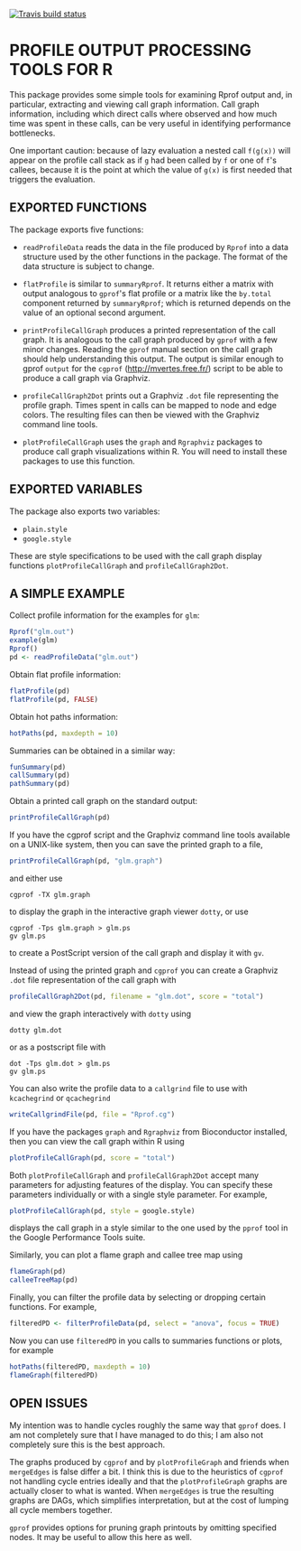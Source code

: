 <!-- badges: start -->
[![Travis build status](https://travis-ci.org/ltierney/Rpkg-proftools.svg?branch=master)](https://travis-ci.org/ltierney/Rpkg-proftools)
<!-- badges: end -->

# PROFILE OUTPUT PROCESSING TOOLS FOR R

This package provides some simple tools for examining Rprof output
and, in particular, extracting and viewing call graph information.
Call graph information, including which direct calls where observed
and how much time was spent in these calls, can be very useful in
identifying performance bottlenecks.

One important caution: because of lazy evaluation a nested call
`f(g(x))` will appear on the profile call stack as if `g` had been
called by `f` or one of `f`'s callees, because it is the point at
which the value of `g(x)` is first needed that triggers the
evaluation.


## EXPORTED FUNCTIONS

The package exports five functions:

- `readProfileData` reads the data in the file produced by `Rprof`
  into a data structure used by the other functions in the package.
  The format of the data structure is subject to change.

- `flatProfile` is similar to `summaryRprof`.  It returns either a
   matrix with output analogous to `gprof`'s flat profile or a matrix
   like the `by.total` component returned by `summaryRprof`; which is
   returned depends on the value of an optional second argument.

- `printProfileCallGraph` produces a printed representation of the
  call graph.  It is analogous to the call graph produced by `gprof`
  with a few minor changes.  Reading the `gprof` manual section on the
  call graph should help understanding this output.  The output is
  similar enough to gprof `output` for the `cgprof`
  (http://mvertes.free.fr/) script to be able to produce a call graph
  via Graphviz.

- `profileCallGraph2Dot` prints out a Graphviz `.dot` file
  representing the profile graph.  Times spent in calls can be mapped
  to node and edge colors.  The resulting files can then be viewed
  with the Graphviz command line tools.

- `plotProfileCallGraph` uses the `graph` and `Rgraphviz` packages to
  produce call graph visualizations within R.  You will need to
  install these packages to use this function.


## EXPORTED VARIABLES

The package also exports two variables:

- `plain.style`
- `google.style`

These are style specifications to be used with the call graph display
functions `plotProfileCallGraph` and `profileCallGraph2Dot`.


## A SIMPLE EXAMPLE

Collect profile information  for the examples for `glm`:

``` r
Rprof("glm.out")
example(glm)
Rprof()
pd <- readProfileData("glm.out")
```

Obtain flat profile information:

``` r
flatProfile(pd)
flatProfile(pd, FALSE)
```

Obtain hot paths information:
          
``` r
hotPaths(pd, maxdepth = 10)
```

Summaries can be obtained in a similar way:

``` r
funSummary(pd)
callSummary(pd)
pathSummary(pd)
```

Obtain a printed call graph on the standard output:

``` r
printProfileCallGraph(pd)
```

If you have the cgprof script and the Graphviz command line tools
available on a UNIX-like system, then you can save the printed graph
to a file,

``` r
printProfileCallGraph(pd, "glm.graph")
```

and either use

``` shell
cgprof -TX glm.graph
```

to display the graph in the interactive graph viewer `dotty`, or use

``` shell
cgprof -Tps glm.graph > glm.ps
gv glm.ps
```

to create a PostScript version of the call graph and display it with
`gv`.

Instead of using the printed graph and `cgprof` you can create a
Graphviz `.dot` file representation of the call graph with

``` r
profileCallGraph2Dot(pd, filename = "glm.dot", score = "total")
```

and view the graph interactively with `dotty` using

``` shell
dotty glm.dot
```

or as a postscript file with

``` shell
dot -Tps glm.dot > glm.ps
gv glm.ps
```

You can also write the profile data to a `callgrind` file to use with 
`kcachegrind` or `qcachegrind`

``` r
writeCallgrindFile(pd, file = "Rprof.cg")
```
          
If you have the packages `graph` and `Rgraphviz` from Bioconductor
installed, then you can view the call graph within R using

``` r
plotProfileCallGraph(pd, score = "total")

```

Both `plotProfileCallGraph` and `profileCallGraph2Dot` accept many
parameters for adjusting features of the display. You can specify
these parameters individually or with a single style parameter.  For
example,

``` r
plotProfileCallGraph(pd, style = google.style)
```

displays the call graph in a style similar to the one used by the
`pprof` tool in the Google Performance Tools suite.

Similarly, you can plot a flame graph and callee tree map using

``` r
flameGraph(pd)
calleeTreeMap(pd)
```

Finally, you can filter the profile data by selecting or dropping 
certain functions. For example, 

``` r
filteredPD <- filterProfileData(pd, select = "anova", focus = TRUE)
```

Now you can use `filteredPD` in you calls to summaries functions or 
plots, for example

``` r
hotPaths(filteredPD, maxdepth = 10)
flameGraph(filteredPD)
```


## OPEN ISSUES

My intention was to handle cycles roughly the same way that `gprof`
does.  I am not completely sure that I have managed to do this; I am
also not completely sure this is the best approach.

The graphs produced by `cgprof` and by `plotProfileGraph` and friends
when `mergeEdges` is false differ a bit.  I think this is due to the
heuristics of `cgprof` not handling cycle entries ideally and that the
`plotProfileGraph` graphs are actually closer to what is wanted.  When
`mergeEdges` is true the resulting graphs are DAGs, which simplifies
interpretation, but at the cost of lumping all cycle members together.

`gprof` provides options for pruning graph printouts by omitting
specified nodes.  It may be useful to allow this here as well.
